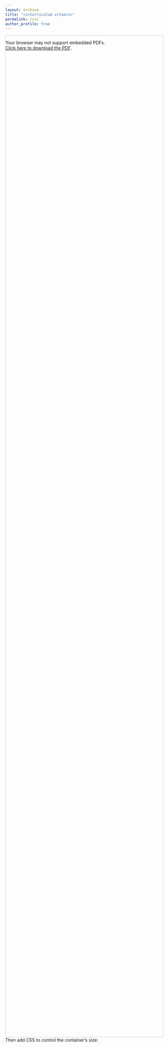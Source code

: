 ```yaml
---
layout: archive
title: "<i>Curriculum vitae<i>"
permalink: /cv/
author_profile: true
---
```


<div class="pdf-container"> <object data="/_pages/CV.pdf" type="application/pdf" width="100%" height="100%"> <!-- Fallback content if PDF can't be displayed --> <p> Your browser may not support embedded PDFs.<br> <a href="/_pages/CV.pdf" target="_blank" rel="noopener">Click here to download the PDF</a>. </p> </object> </div>
Then add CSS to control the container’s size:

<style> .pdf-container { /* For example, 80% of the viewport height (vh) */ width: 100%; height: 80vh; max-width: 900px; /* Optional max width to prevent overexpansion */ margin: 0 auto; /* Center horizontally */ border: 1px solid #ccc; border-radius: 4px; overflow: hidden; } </style>

